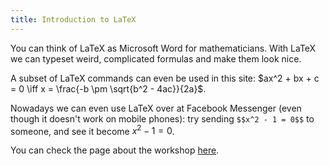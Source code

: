 ```yaml
---
title: Introduction to LaTeX
---
```


You can think of LaTeX as Microsoft Word for mathematicians. With LaTeX we can typeset weird, complicated formulas and make them look nice.

A subset of LaTeX commands can even be used in this site: $ax^2 + bx + c = 0 \iff x = \frac{-b \pm \sqrt{b^2 - 4ac}}{2a}$.

Nowadays we can even use LaTeX over at Facebook Messenger (even though it doesn't work on mobile phones): try sending `$$x^2 - 1 = 0$$` to someone, and see it become $x^2 - 1 = 0$.
  
You can check the page about the workshop [here](https://mathspp.com/workshops/intro-latex).
